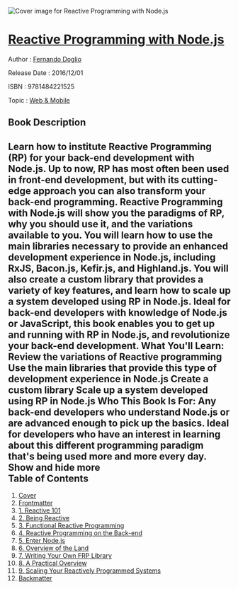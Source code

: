 ![Cover image for Reactive Programming with Node.js](https://imgdetail.ebookreading.net/cover/cover/web_mobile/EB9781484221525.jpg)

[Reactive Programming with Node.js](https://ebookreading.net/view/book/Reactive+Programming+with+Node.js-EB9781484221525_1.html "Reactive Programming with Node.js")
====================================================================================================================

Author : [Fernando Doglio](https://ebookreading.net/search/author/Fernando+Doglio)

Release Date : 2016/12/01

ISBN : 9781484221525

Topic : [Web & Mobile](https://ebookreading.net/search/category/web-mobile)

Book Description
-----------------

 Learn how to institute Reactive Programming (RP) for your back-end development with Node.js. Up to now, RP has most often been used in front-end development, but with its cutting-edge approach you can also transform your back-end programming.
Reactive Programming with Node.js will show you the paradigms of RP, why you should use it, and the variations available to you. You will learn how to use the main libraries necessary to provide an enhanced development experience in Node.js, including RxJS, Bacon.js, Kefir.js, and Highland.js. You will also create a custom library that provides a variety of key features, and learn how to scale up a system developed using RP in Node.js.
Ideal for back-end developers with knowledge of Node.js or JavaScript, this book enables you to get up and running with RP in Node.js, and revolutionize your back-end development.
What You'll Learn:
Review the variations of Reactive programming
Use the main libraries that provide this type of development experience in Node.js
Create a custom library
Scale up a system developed using RP in Node.js
Who This Book Is For:
Any back-end developers who understand Node.js or are advanced enough to pick up the basics. Ideal for developers who have an interest in learning about this different programming paradigm that's being used more and more every day.
        Show and hide more                
Table of Contents
-----------------

1. [Cover](https://ebookreading.net/view/book/Reactive+Programming+with+Node.js-EB9781484221525_1.html)
1. [Frontmatter](https://ebookreading.net/view/book/Reactive+Programming+with+Node.js-EB9781484221525_2.html)
1. [1. Reactive 101](https://ebookreading.net/view/book/Reactive+Programming+with+Node.js-EB9781484221525_3.html)
1. [2. Being Reactive](https://ebookreading.net/view/book/Reactive+Programming+with+Node.js-EB9781484221525_4.html)
1. [3. Functional Reactive Programming](https://ebookreading.net/view/book/Reactive+Programming+with+Node.js-EB9781484221525_5.html)
1. [4. Reactive Programming on the Back-end](https://ebookreading.net/view/book/Reactive+Programming+with+Node.js-EB9781484221525_6.html)
1. [5. Enter Node.js](https://ebookreading.net/view/book/Reactive+Programming+with+Node.js-EB9781484221525_7.html)
1. [6. Overview of the Land](https://ebookreading.net/view/book/Reactive+Programming+with+Node.js-EB9781484221525_8.html)
1. [7. Writing Your Own FRP Library](https://ebookreading.net/view/book/Reactive+Programming+with+Node.js-EB9781484221525_9.html)
1. [8. A Practical Overview](https://ebookreading.net/view/book/Reactive+Programming+with+Node.js-EB9781484221525_10.html)
1. [9. Scaling Your Reactively Programmed Systems](https://ebookreading.net/view/book/Reactive+Programming+with+Node.js-EB9781484221525_11.html)
1. [Backmatter](https://ebookreading.net/view/book/Reactive+Programming+with+Node.js-EB9781484221525_12.html)
